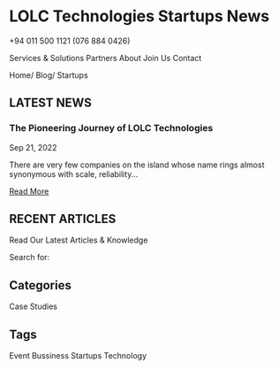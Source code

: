 # LOLC Technologies Startups News

+94 011 500 1121 (076 884 0426)

Services & Solutions Partners About Join Us Contact

Home/ Blog/ Startups

## LATEST NEWS

### The Pioneering Journey of LOLC Technologies

Sep 21, 2022

There are very few companies on the island whose name rings almost synonymous with scale, reliability…

[Read More](link_to_article)

## RECENT ARTICLES

Read Our Latest Articles & Knowledge

Search for:

## Categories

Case Studies

## Tags

Event Bussiness Startups Technology